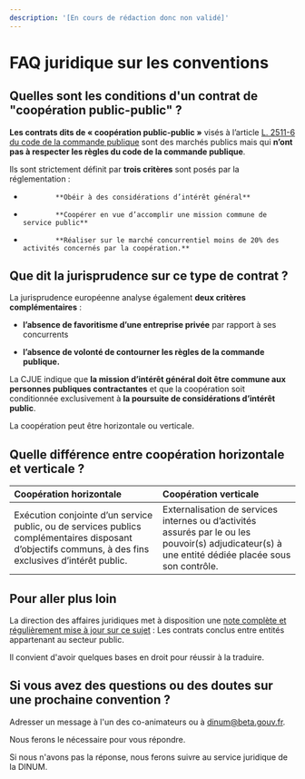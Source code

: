 ```yaml
---
description: '[En cours de rédaction donc non validé]'
---
```


# FAQ juridique sur les conventions

## Quelles sont les conditions d'un contrat de "coopération public-public" ?

**Les contrats dits de « coopération public-public »** visés à l’article [L. 2511-6 du code de la commande publique](https://www.legifrance.gouv.fr/affichCodeArticle.do?idArticle=LEGIARTI000037704549&cidTexte=LEGITEXT000037701019&dateTexte=20190401) sont des marchés publics mais qui **n’ont pas à respecter les règles du code de la commande publique**. 

Ils sont strictement définit par **trois critères** sont posés par la réglementation :

-             **Obéir à des considérations d’intérêt général**

-             **Coopérer en vue d’accomplir une mission commune de service public**

-             **Réaliser sur le marché concurrentiel moins de 20% des activités concernés par la coopération.**

## Que dit la jurisprudence sur ce type de contrat ?

La jurisprudence européenne analyse également **deux critères complémentaires** :

- **l’absence de favoritisme d’une entreprise privée** par rapport à ses concurrents

- **l’absence de volonté de contourner les règles de la commande publique.**

La CJUE indique que **la mission d’intérêt général doit être commune aux personnes publiques contractantes** et que la coopération soit conditionnée exclusivement à **la poursuite de considérations d’intérêt public**. 

La coopération peut être horizontale ou verticale.

## Quelle différence entre coopération horizontale et verticale ?

| Coopération horizontale | Coopération verticale |
| :--- | :--- |
| Exécution conjointe d’un service public, ou de services publics complémentaires disposant d’objectifs communs, à des fins exclusives d’intérêt public. | Externalisation de services internes ou d’activités assurés par le ou les pouvoir\(s\) adjudicateur\(s\) à une entité dédiée placée sous son contrôle. |

## Pour aller plus loin 

La direction des affaires juridiques met à disposition une [note complète et régulièrement mise à jour sur ce sujet](https://www.economie.gouv.fr/daj/contrats-entre-entites-secteur-public-2019-2) : Les contrats conclus entre entités appartenant au secteur public.

Il convient d'avoir quelques bases en droit pour réussir à la traduire.

## Si vous avez des questions ou des doutes sur une prochaine convention ?

Adresser un message à l'un des co-animateurs ou à dinum@beta.gouv.fr. 

Nous ferons le nécessaire pour vous répondre. 

Si nous n'avons pas la réponse, nous ferons suivre au service juridique de la DINUM.

